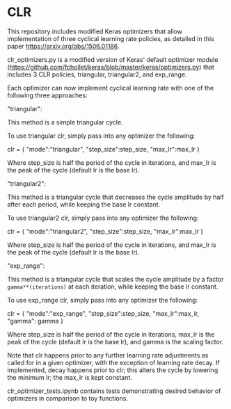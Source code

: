 # CLR
This repository includes modified Keras optimizers that allow implementation of three cyclical learning rate policies, as detailed in this paper https://arxiv.org/abs/1506.01186.

clr_optimizers.py is a modified version of Keras' default optimizer module (https://github.com/fchollet/keras/blob/master/keras/optimizers.py) that includes 3 CLR policies, triangular, triangular2, and exp_range.

Each optimizer can now implement cyclical learning rate with one of the following three approaches:

"triangular":

This method is a simple triangular cycle.

To use triangular clr, simply pass into any optimizer the following:

clr = {
    "mode":"triangular",
    "step_size":step_size,
    "max_lr":max_lr
    }
    
Where step_size is half the period of the cycle in iterations,
and max_lr is the peak of the cycle (default lr is the base lr).

"triangular2":

This method is a triangular cycle that decreases the cycle amplitude by half after each period, while keeping the base lr constant.

To use triangular2 clr, simply pass into any optimizer the following:

clr = {
    "mode":"triangular2",
    "step_size":step_size,
    "max_lr":max_lr
    }
    
Where step_size is half the period of the cycle in iterations,
and max_lr is the peak of the cycle (default lr is the base lr).

"exp_range":

This method is a triangular cycle that scales the cycle amplitude by a factor `gamma**(iterations)` at each iteration, while keeping the base lr constant.

To use exp_range clr, simply pass into any optimizer the following:

clr = {
    "mode":"exp_range",
    "step_size":step_size,
    "max_lr":max_lr,
    "gamma": gamma
    }
    
Where step_size is half the period of the cycle in iterations,
max_lr is the peak of the cycle (default lr is the base lr),
and gamma is the scaling factor.

Note that clr happens prior to any further learning rate adjustments as called for in a given optimizer, with the exception of learning rate decay. If implemented, decay happens prior to clr; this alters the cycle by lowering the minimum lr; the max_lr is kept constant.

clr_optimizer_tests.ipynb contains tests demonstrating desired behavior of optimizers in comparison to toy functions.
